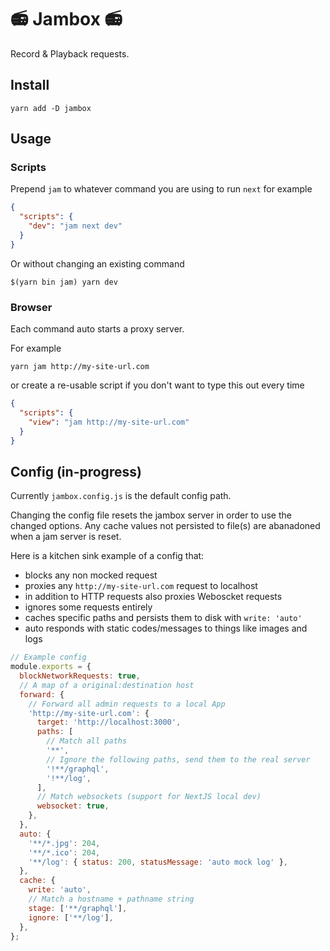 # :radio: Jambox :radio:

Record & Playback requests.

## Install

```
yarn add -D jambox
```

## Usage

### Scripts

Prepend `jam` to whatever command you are using to run `next` for example

```json
{
  "scripts": {
    "dev": "jam next dev"
  }
}
```

Or without changing an existing command

```
$(yarn bin jam) yarn dev
```

### Browser

Each command auto starts a proxy server.

For example

```
yarn jam http://my-site-url.com
```

or create a re-usable script if you don't want to type this out every time

```json
{
  "scripts": {
    "view": "jam http://my-site-url.com"
  }
}
```

## Config (in-progress)

Currently `jambox.config.js` is the default config path.

Changing the config file resets the jambox server in order to use the changed
options. Any cache values not persisted to file(s) are abanadoned when a jam server
is reset.

Here is a kitchen sink example of a config that:

- blocks any non mocked request
- proxies any `http://my-site-url.com` request to localhost
- in addition to HTTP requests also proxies Weboscket requests
- ignores some requests entirely
- caches specific paths and persists them to disk with `write: 'auto'`
- auto responds with static codes/messages to things like images and logs

```javascript
// Example config
module.exports = {
  blockNetworkRequests: true,
  // A map of a original:destination host
  forward: {
    // Forward all admin requests to a local App
    'http://my-site-url.com': {
      target: 'http://localhost:3000',
      paths: [
        // Match all paths
        '**',
        // Ignore the following paths, send them to the real server
        '!**/graphql',
        '!**/log',
      ],
      // Match websockets (support for NextJS local dev)
      websocket: true,
    },
  },
  auto: {
    '**/*.jpg': 204,
    '**/*.ico': 204,
    '**/log': { status: 200, statusMessage: 'auto mock log' },
  },
  cache: {
    write: 'auto',
    // Match a hostname + pathname string
    stage: ['**/graphql'],
    ignore: ['**/log'],
  },
};
```
